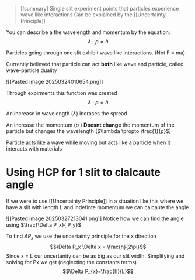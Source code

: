 
>[!summary]
Single slit experiment points that particles experience wave like interactions 
Can be explained by the [[Uncertainty Principle]]
>
You can describe a the wavelength and momentum by the equation:
$$\lambda \cdot p = h $$

Particles going through one slit exhibit wave like interactions. (Not F = ma)

Currently believed that particle can act **both** like wave and particle, called wave-particle duality

![[Pasted image 20250324010654.png]]

Through expirments this function was created
$$\lambda \cdot p = h $$

An increase in wavelength ($\lambda$) incrases the spread

An increase the momentum ($p$ ) **Doesnt change** the momentum of the particle but changes the wavelength ($\lambda \propto \frac{1}{p}$) 

Particle acts like a wave while moving but acts like a particle when it interacts with materials 

# Using HCP for 1 slit to clalcaute angle
If we were to use [[Uncertainty Principle]] in a situation like this 
where we have a slit with length L and indefinte momentum we can calcaute the angle

![[Pasted image 20250327213041.png]]
Notice how we can find the angle using $\frac{\Delta P_x}{ P_y}$

To find $\Delta P_x$ we use the uncertainty principle for the x direction 
$$\Delta P_x \Delta x = \frac{h}{2\pi}$$ 
Since x = L our uncertanity can be as big as our slit width.
Simplifying and solving for Px we get (neglecting the constants terms)
$$\Delta P_{x}=\frac{h}{L}$$
